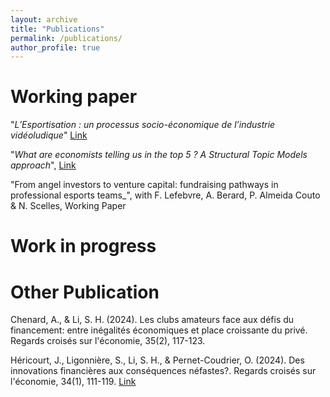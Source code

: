 ```yaml
---
layout: archive
title: "Publications"
permalink: /publications/
author_profile: true
---
```


Working paper
======
"_L’Esportisation : un processus socio-économique de l’industrie vidéoludique_" [Link](https://papers.ssrn.com/sol3/papers.cfm?abstract_id=4863578)

"_What are economists telling us in the top 5 ? A Structural Topic Models approach_", [Link](https://papers.ssrn.com/sol3/papers.cfm?abstract_id=5011043)

"From angel investors to venture capital: fundraising pathways in professional esports teams_", with F. Lefebvre, A. Berard, P. Almeida Couto & N. Scelles, Working Paper

Work in progress
======



Other Publication
======

Chenard, A., & Li, S. H. (2024). Les clubs amateurs face aux défis du financement: entre inégalités économiques et place croissante du privé. Regards croisés sur l'économie, 35(2), 117-123.

Héricourt, J., Ligonnière, S., Li, S. H., & Pernet-Coudrier, O. (2024). Des innovations financières aux conséquences néfastes?. Regards croisés sur l'économie, 34(1), 111-119. [Link](https://shs.cairn.info/revue-regards-croises-sur-l-economie-2024-1-page-111?tab=premieres-lignes)

